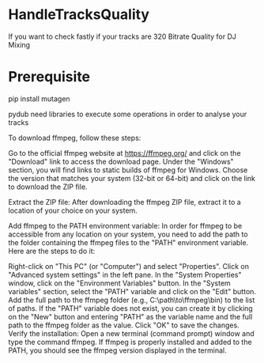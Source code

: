 # HandleTracksQuality
If you want to check fastly if your tracks are 320 Bitrate Quality for DJ Mixing

# Prerequisite

pip install mutagen

pydub need libraries to execute some operations in order to analyse your tracks

To download ffmpeg, follow these steps:

Go to the official ffmpeg website at https://ffmpeg.org/ and click on the "Download" link to access the download page. Under the "Windows" section, you will find links to static builds of ffmpeg for Windows. Choose the version that matches your system (32-bit or 64-bit) and click on the link to download the ZIP file.

Extract the ZIP file: After downloading the ffmpeg ZIP file, extract it to a location of your choice on your system.

Add ffmpeg to the PATH environment variable: In order for ffmpeg to be accessible from any location on your system, you need to add the path to the folder containing the ffmpeg files to the "PATH" environment variable. Here are the steps to do it:

Right-click on "This PC" (or "Computer") and select "Properties".
Click on "Advanced system settings" in the left pane.
In the "System Properties" window, click on the "Environment Variables" button.
In the "System variables" section, select the "PATH" variable and click on the "Edit" button.
Add the full path to the ffmpeg folder (e.g., C:\path\to\ffmpeg\bin) to the list of paths. If the "PATH" variable does not exist, you can create it by clicking on the "New" button and entering "PATH" as the variable name and the full path to the ffmpeg folder as the value.
Click "OK" to save the changes.
Verify the installation: Open a new terminal (command prompt) window and type the command ffmpeg. If ffmpeg is properly installed and added to the PATH, you should see the ffmpeg version displayed in the terminal.


